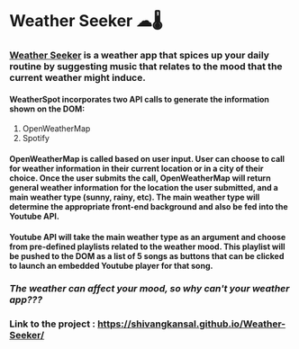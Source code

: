 # Weather Seeker ☁🌡

### [Weather Seeker](https://shivangkansal.github.io/Weather-Seeker/ "Weather Seeker") is a weather app that spices up your daily routine by suggesting music that relates to the mood that the current weather might induce. 

#### WeatherSpot incorporates two API calls to generate the information shown on the DOM:
  1. OpenWeatherMap 
  2. Spotify

#### OpenWeatherMap is called based on user input. User can choose to call for weather information in their current location or in a city of their choice. Once the user submits the call, OpenWeatherMap will return general weather information for the location the user submitted, and a main weather type (sunny, rainy, etc). The main weather type will determine the appropriate front-end background and also be fed into the Youtube API.

#### Youtube API will take the main weather type as an argument and choose from pre-defined playlists related to the weather mood. This playlist will be pushed to the DOM as a list of 5 songs as buttons that can be clicked to launch an embedded Youtube player for that song.

### _The weather can affect your mood, so why can't your weather app???_

### Link to the project : https://shivangkansal.github.io/Weather-Seeker/
